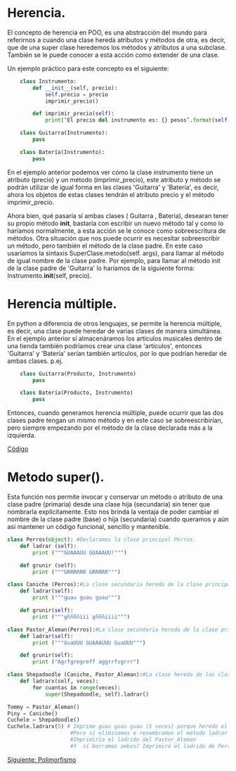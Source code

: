 # Herencia.
 
El concepto de herencia en POO, es una abstracción del mundo para referirnos a cuando una clase hereda atributos y métodos de otra, es decir, que de una super clase heredemos los métodos y atributos a una subclase. También se le puede conocer a esta acción como extender de una clase.

Un ejemplo práctico para este concepto es el siguiente:

```python
    class Instrumento:
        def __init__(self, precio):
            self.precio = precio
            imprimir_precio()

        def imprimir_precio(self):
            print(‘El precio del instrumento es: {} pesos’.format(self.precio))

    class Guitarra(Instrumento):
        pass

    class Batería(Instrumento):
        pass
```

En el ejemplo anterior podemos ver cómo la clase instrumento tiene un atributo (precio) y un método (imprimir_precio), este atributo y método se podrán utilizar de igual forma en las clases 'Guitarra' y 'Batería', es decir, ahora los objetos de estas clases tendrán el atributo precio y el método imprimir_precio.

Ahora bien, qué pasaría sí ambas clases ( Guitarra , Bateria), desearan tener su propio método __init__, bastaría con escribir un nuevo método tal y como lo haríamos normalmente, a esta acción se le conoce como sobreescritura de métodos. Otra situación que nos puede ocurrir es necesitar sobreescribir un método, pero también el método de la clase padre. En este caso usaríamos la sintaxis SuperClase.metodo(self. args), para llamar al método de igual nombre de la clase padre. Por ejemplo, para llamar al método init de la clase padre de 'Guitarra' lo haríamos de la siguiente forma: Instrumento.__init__(self, precio).

# Herencia múltiple.

En python a diferencia de otros lenguajes, se permite la herencia múltiple, es decir, una clase puede heredar de varias clases de manera simultánea. En el ejemplo anterior sí almacenáramos los artículos musicales dentro de una tienda también podríamos crear una clase 'artículos', entonces 'Guitarra' y 'Batería' serían también artículos, por lo que podrían heredar de ambas clases. p.ej.

```python
    class Guitarra(Producto, Instrumento)
        pass

    class Batería(Producto, Instrumento)
        pass
```

Entonces, cuando generamos herencia múltiple, puede ocurrir que las dos clases padre tengan un mismo método y en este caso se sobreescribirían, pero siempre empezando por el método de la clase declarada más a la izquierda.

[Código](/Herencia/herencia.py)

# Metodo super().

Esta función nos permite invocar y conservar un método o atributo de una clase padre (primaria) desde una clase hija (secundaria) sin tener que nombrarla explícitamente. Esto nos brinda la ventaja de poder cambiar el nombre de la clase padre (base) o hija (secundaria) cuando queramos y aún así mantener un código funcional, sencillo  y mantenible.

```python
class Perros(object): #Declaramos la clase principal Perros.
    def ladrar (self):
        print ("""GUAAAUU GUAAAUU!""")

    def grunir (self):
        print ("""GRRRRRR GRRRRR""")

class Caniche (Perros):#La clase secundaria hereda de la clase principal perros.
    def ladrar(self):
        print ("""guau guau guau""")

    def grunir(self):
        print ("""gññññiii gñññiiii""")

class Pastor_Aleman(Perros):#La clase secundaria hereda de la clase principal perros.
    def ladrar(self):
        print ("""GuaUUU GUAAAUUU GuaUUU""")

    def grunir(self):
        print ("Agrfgregreff aggrrfsgrrr")

class Shepadoodle (Caniche, Pastor_Aleman):#La clase hereda de las clases hijas de su padre Perros.
    def ladrarx(self, veces):
        for cuantas in range(veces):
            super(Shepadoodle, self).ladrar()

Tommy = Pastor_Aleman()
Piny = Caniche()
Cuchele = Shepadoodle()
Cuchele.ladrarx(5) # Imprime guau guau guau (5 veces) porque heredo el ladrido de la clase padre CANICHE
                    #Pero sí eliminamos o renombramos el método ladrar de CANICHE que imprimiría?
                    #Imprimiría el ladrido del Pastor_Aleman
                    #Y  sí borramos ambos? Imprimirá el ladrido de Perros!
```

[Siguiente: Polimorfismo](/Polimorfismo/Polimorfismo.md)
